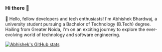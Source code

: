 ### Hi there 👋

👋 Hello, fellow developers and tech enthusiasts! I'm Abhishek Bhardwaj, a university student pursuing a Bachelor of Technology (B.Tech) degree. Hailing from Greater Noida, I'm on an exciting journey to explore the ever-evolving world of technology and software engineering.



[![Abhishek's GitHub stats](https://github-readme-stats.vercel.app/api?username=abhishbhardwaj07)](https://github.com/abhishbhardwaj07/github-readme-stats)
